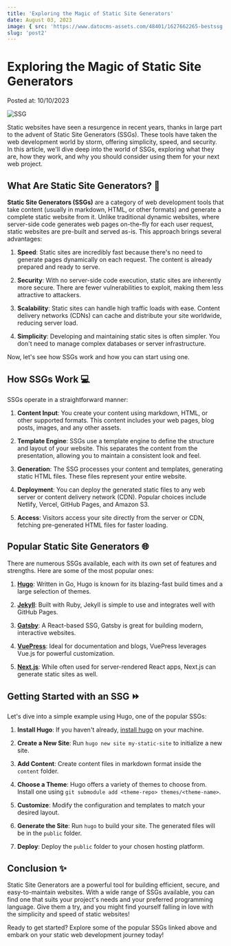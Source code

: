```yaml
---
title: 'Exploring the Magic of Static Site Generators'
date: August 03, 2023
image: { src: 'https://www.datocms-assets.com/48401/1627662265-bestssg.png?fit%3Dmax%26fm%3Dwebp%26w%3D900', alt: 'SSG' }
slug: 'post2'
---
```


<h1 class="post-title">Exploring the Magic of Static Site Generators</h1>
<p class="post-date">Posted at: 10/10/2023</p>

<img class="post-img" src="https://www.datocms-assets.com/48401/1627662265-bestssg.png?fit%3Dmax%26fm%3Dwebp%26w%3D900" alt="SSG" />

Static websites have seen a resurgence in recent years, thanks in large part to the advent of Static Site Generators (SSGs). These tools have taken the web development world by storm, offering simplicity, speed, and security. In this article, we'll dive deep into the world of SSGs, exploring what they are, how they work, and why you should consider using them for your next web project.

## What Are Static Site Generators? <span>🚀</span>

**Static Site Generators (SSGs)** are a category of web development tools that take content (usually in markdown, HTML, or other formats) and generate a complete static website from it. Unlike traditional dynamic websites, where server-side code generates web pages on-the-fly for each user request, static websites are pre-built and served as-is. This approach brings several advantages:

1. **Speed**: Static sites are incredibly fast because there's no need to generate pages dynamically on each request. The content is already prepared and ready to serve.

2. **Security**: With no server-side code execution, static sites are inherently more secure. There are fewer vulnerabilities to exploit, making them less attractive to attackers.

3. **Scalability**: Static sites can handle high traffic loads with ease. Content delivery networks (CDNs) can cache and distribute your site worldwide, reducing server load.

4. **Simplicity**: Developing and maintaining static sites is often simpler. You don't need to manage complex databases or server infrastructure.

Now, let's see how SSGs work and how you can start using one.

## How SSGs Work <span>💻</span>

SSGs operate in a straightforward manner:

1. **Content Input**: You create your content using markdown, HTML, or other supported formats. This content includes your web pages, blog posts, images, and any other assets.

2. **Template Engine**: SSGs use a template engine to define the structure and layout of your website. This separates the content from the presentation, allowing you to maintain a consistent look and feel.

3. **Generation**: The SSG processes your content and templates, generating static HTML files. These files represent your entire website.

4. **Deployment**: You can deploy the generated static files to any web server or content delivery network (CDN). Popular choices include Netlify, Vercel, GitHub Pages, and Amazon S3.

5. **Access**: Visitors access your site directly from the server or CDN, fetching pre-generated HTML files for faster loading.

## Popular Static Site Generators <span>🌐</span>

There are numerous SSGs available, each with its own set of features and strengths. Here are some of the most popular ones:

1. **<a href="https://gohugo.io/" target="_blank">Hugo</a>**: Written in Go, Hugo is known for its blazing-fast build times and a large selection of themes.

2. **<a href="https://jekyllrb.com/" target="_blank">Jekyll</a>**: Built with Ruby, Jekyll is simple to use and integrates well with GitHub Pages.

3. **<a href="https://www.gatsbyjs.com/" target="_blank">Gatsby</a>**: A React-based SSG, Gatsby is great for building modern, interactive websites.

4. **<a href="https://vuepress.vuejs.org/" target="_blank">VuePress</a>**: Ideal for documentation and blogs, VuePress leverages Vue.js for powerful customization.

5. **<a href="https://nextjs.org/" target="_blank">Next.js</a>**: While often used for server-rendered React apps, Next.js can generate static sites as well.

## Getting Started with an SSG <span>⏩</span>

Let's dive into a simple example using Hugo, one of the popular SSGs:

1. **Install Hugo**: If you haven't already, <a href="https://gohugo.io/getting-started/installing/" target="_blank">install hugo</a> on your machine.

2. **Create a New Site**: Run `hugo new site my-static-site` to initialize a new site.

3. **Add Content**: Create content files in markdown format inside the `content` folder.

4. **Choose a Theme**: Hugo offers a variety of themes to choose from. Install one using `git submodule add <theme-repo> themes/<theme-name>`.

5. **Customize**: Modify the configuration and templates to match your desired layout.

6. **Generate the Site**: Run `hugo` to build your site. The generated files will be in the `public` folder.

7. **Deploy**: Deploy the `public` folder to your chosen hosting platform.

## Conclusion <span>✨</span>

Static Site Generators are a powerful tool for building efficient, secure, and easy-to-maintain websites. With a wide range of SSGs available, you can find one that suits your project's needs and your preferred programming language. Give them a try, and you might find yourself falling in love with the simplicity and speed of static websites!

Ready to get started? Explore some of the popular SSGs linked above and embark on your static web development journey today!
